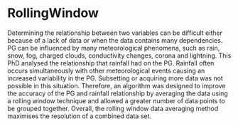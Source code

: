 # RollingWindow
Determining the relationship between two variables can be difficult either because of a lack of data or when the data contains many dependencies. PG can be influenced by many meteorological phenomena, such as rain, snow, fog, charged clouds, conductivity changes, corona and lightning. This PhD analysed the relationship that rainfall had on the PG. Rainfall often occurs simultaneously with other meteorological events causing an increased variability in the PG. Subsetting or acquiring more data was not possible in this situation. Therefore, an algorithm was designed to improve the accuracy of the PG and rainfall relationship by averaging the data using a rolling window technique and allowed a greater number of data points to be grouped together. Overall, the rolling window data averaging method maximises the resolution of a combined data set.
